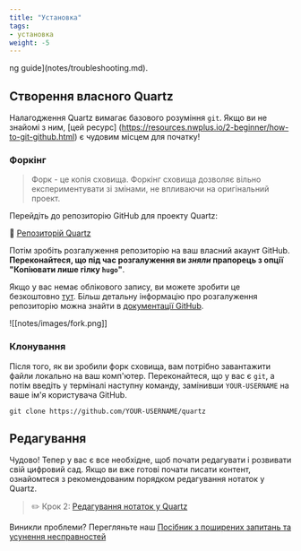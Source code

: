 ```yaml
---
title: "Установка"
tags:
- установка
weight: -5
---
```

ng guide](notes/troubleshooting.md).
## Створення власного Quartz
Налагодження Quartz вимагає базового розуміння `git`. Якщо ви не знайомі з ним, [цей ресурс] (https://resources.nwplus.io/2-beginner/how-to-git-github.html) є чудовим місцем для початку!

### Форкінг
> Форк - це копія сховища. Форкінг сховища дозволяє вільно експериментувати зі змінами, не впливаючи на оригінальний проект.

Перейдіть до репозиторію GitHub для проекту Quartz:

📁 [Репозиторій Quartz](https://github.com/jackyzha0/quartz)

Потім зробіть розгалуження репозиторію на ваш власний акаунт GitHub. **Переконайтеся, що під час розгалуження ви _зняли_ прапорець з опції "Копіювати лише гілку `hugo`"**.

Якщо у вас немає облікового запису, ви можете зробити це безкоштовно [тут](https://github.com/join). Більш детальну інформацію про розгалуження репозиторію можна знайти в [документації GitHub](https://docs.github.com/en/get-started/quickstart/fork-a-repo).

![[notes/images/fork.png]]

### Клонування
Після того, як ви зробили форк сховища, вам потрібно завантажити файли локально на ваш комп'ютер. Переконайтеся, що у вас є `git`, а потім введіть у терміналі наступну команду, замінивши `YOUR-USERNAME` на ваше ім'я користувача GitHub.

```hell
git clone https://github.com/YOUR-USERNAME/quartz
```

## Редагування
Чудово! Тепер у вас є все необхідне, щоб почати редагувати і розвивати свій цифровий сад. Якщо ви вже готові почати писати контент, ознайомтеся з рекомендованим порядком редагування нотаток у Quartz.

> ✏️ Крок 2: [Редагування нотаток у Quartz](Редагування%20вмісту.md)

Виникли проблеми? Перегляньте наш [Посібник з поширених запитань та усунення несправностей](Усунення%20проблем.md)